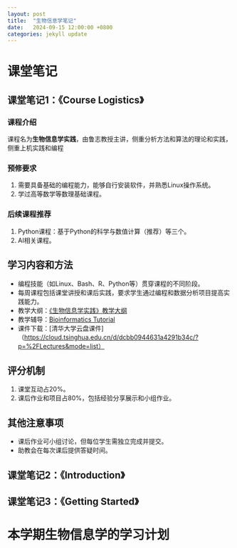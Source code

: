 ```yaml
---
layout: post
title:  "生物信息学笔记"
date:   2024-09-15 12:00:00 +0800
categories: jekyll update
---
```

# 课堂笔记
## 课堂笔记1：《Course Logistics》

### 课程介绍
课程名为**生物信息学实践**，由鲁志教授主讲，侧重分析方法和算法的理论和实践，侧重上机实践和编程

### 预修要求
1. 需要具备基础的编程能力，能够自行安装软件，并熟悉Linux操作系统。
2. 学过高等数学等数理基础课程。

### 后续课程推荐
1. Python课程：基于Python的科学与数值计算（推荐）等三个。
2. AI相关课程。

## 学习内容和方法
- 编程技能（如Linux、Bash、R、Python等）贯穿课程的不同阶段。
- 每周课程包括课堂讲授和课后实践，要求学生通过编程和数据分析项目提高实践能力。
- 教学大纲：[《生物信息学实践》教学大纲](https://docs.qq.com/doc/DWXlXc29FclpaTmp2)
- 教学辅导：[Bioinformatics Tutorial](https://book.ncrnalab.org/teaching)
- 课件下载：[清华大学云盘课件]（https://cloud.tsinghua.edu.cn/d/dcbb0944631a4291b34c/?p=%2FLectures&mode=list）

## 评分机制
1. 课堂互动占20%。
2. 课后作业和项目占80%，包括经验分享展示和小组作业。

## 其他注意事项
- 课后作业可小组讨论，但每位学生需独立完成并提交。
- 助教会在每次课后提供答疑时间。

## 课堂笔记2：《Introduction》


## 课堂笔记3：《Getting Started》


# 本学期生物信息学的学习计划
